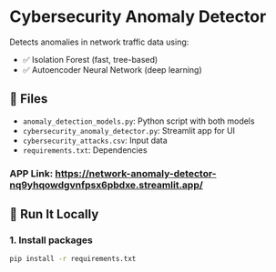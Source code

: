 # Cybersecurity Anomaly Detector

Detects anomalies in network traffic data using:
- ✅ Isolation Forest (fast, tree-based)
- ✅ Autoencoder Neural Network (deep learning)

## 📂 Files
- `anomaly_detection_models.py`: Python script with both models
- `cybersecurity_anomaly_detector.py`: Streamlit app for UI
- `cybersecurity_attacks.csv`: Input data
- `requirements.txt`: Dependencies

### APP Link: https://network-anomaly-detector-nq9yhqowdgvnfpsx6pbdxe.streamlit.app/

## 🚀 Run It Locally

### 1. Install packages
```bash
pip install -r requirements.txt
